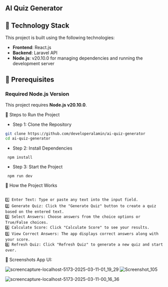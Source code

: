 

## AI Quiz Generator

## 📌 Technology Stack

This project is built using the following technologies:

- **Frontend**: React.js
- **Backend**:  Laravel API
- **Node.js**: v20.10.0 for managing dependencies and running the development server

## 📌 Prerequisites

### Required Node.js Version
This project requires **Node.js v20.10.0**.

📌 Steps to Run the Project

-  Step 1: Clone the Repository
```bash
git clone https://github.com/developeralamin/ai-quiz-generator
cd ai-quiz-generator
```


- Step 2: Install Dependencies
```
 npm install 
```

- Step 3: Start the Project
```
 npm run dev
```

📌 How the Project Works
```

1️⃣ Enter Text: Type or paste any text into the input field.
2️⃣ Generate Quiz: Click the "Generate Quiz" button to create a quiz based on the entered text.
3️⃣ Select Answers: Choose answers from the choice options or True/False choices.
4️⃣ Calculate Score: Click "Calculate Score" to see your results.
5️⃣ View Correct Answers: The app displays correct answers along with your score.
6️⃣ Refresh Quiz: Click "Refresh Quiz" to generate a new quiz and start over.
```

📸 Screenshots
App UI:


![screencapture-localhost-5173-2025-03-11-01_19_29](https://github.com/user-attachments/assets/f47a42ac-c70e-4358-a5ad-f5ed0d3d208b)
![Screenshot_105](https://github.com/user-attachments/assets/2d0e390c-0afb-4925-8b22-101f228bbe03)

![screencapture-localhost-5173-2025-03-11-00_16_36](https://github.com/user-attachments/assets/5b302298-b833-4440-9004-055271a84f73)

